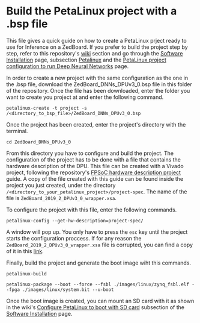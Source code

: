Build the PetaLinux project with a .bsp file
============================================

This file gives a quick guide on how to create a PetaLinux prject ready to use for Inference on a ZedBoard. If you prefer to build the project step by step, refer to this repository's [wiki](https://github.com/UviDTE-FPSoC/Zynq7000-dnn-inference/wiki) section and go through the [Software Installation](https://github.com/UviDTE-FPSoC/Zynq7000-dnn-inference/wiki/Software-Installation) page, subsection [Petalinux](https://github.com/UviDTE-FPSoC/Zynq7000-dnn-inference/wiki/Software-Installation#petalinux) and the [PetaLinux project configuration to run Deep Neural Networks](https://github.com/UviDTE-FPSoC/Zynq7000-dnn-inference/wiki/Petalinux-project-configuration-to-run-Deep-Neural-Networks) page.

In order to create a new project with the same configuration as the one in the .bsp file, download the ZedBoard_DNNs_DPUv3_0.bsp file in this folder of the repository. Once the file has been downloaded, enter the folder you want to create you project at and enter the following command.

```
petalinux-create -t project -s /<directory_to_bsp_file>/ZedBoard_DNNs_DPUv3_0.bsp
```

Once the project has been created, enter the project's directory with the terminal.

```
cd ZedBoard_DNNs_DPUv3_0
```

From this directory you have to configure and build the project. The configuration of the project has to be done with a file that contains the hardware description of the DPU. This file can be created with a Vivado project, following the repository's [FPSoC hardware description project](https://github.com/UviDTE-FPSoC/Zynq7000-dnn-inference/wiki/FPSoC-hardware-description-project) guide. A copy of the file created with this guide can be found inside the project you just created, under the directory `/<directory_to_your_petalinux_project>/project-spec`. The name of the file is `ZedBoard_2019_2_DPUv3_0_wrapper.xsa`.

To configure the project with this file, enter the following commands.

```
petalinux-config --get-hw-description=project-spec/
```

A window will pop up. You only have to press the `esc` key until the project starts the configuration proccess. If for any reason the `ZedBoard_2019_2_DPUv3_0_wrapper.xsa` file is corrupted, you can find a copy of it in this [link](https://github.com/UviDTE-FPSoC/Zynq7000-dnn-inference/tree/master/ZedBoard_DNNs/hardware_description_file-Vivado).

Finally, build the project and generate the boot image wiht this commands.

```
petalinux-build

petalinux-package --boot --force --fsbl ./images/linux/zynq_fsbl.elf --fpga ./images/linux/system.bit --u-boot
```

Once the boot image is created, you can mount an SD card with it as shown in the wiki's [Configure PetaLinux to boot with SD card](https://github.com/UviDTE-FPSoC/Zynq7000-dnn-inference/wiki/Software-Installation#configure-petalinux-to-boot-with-sd-card) subsection of the [Software Installation](https://github.com/UviDTE-FPSoC/Zynq7000-dnn-inference/wiki/Software-Installation) page.
